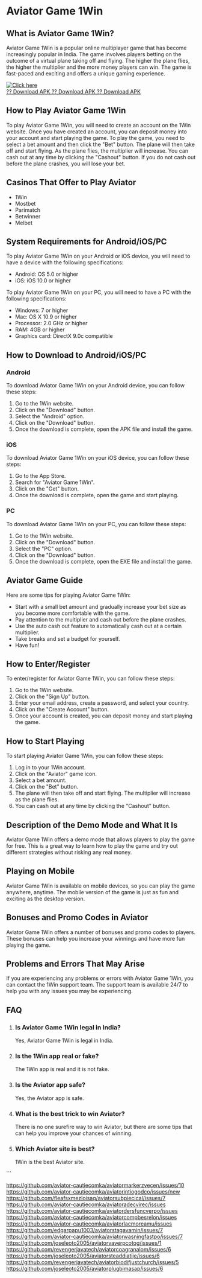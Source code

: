 # Aviator Game 1Win

## What is Aviator Game 1Win?

Aviator Game 1Win is a popular online multiplayer game that has become
increasingly popular in India. The game involves players betting on the
outcome of a virtual plane taking off and flying. The higher the plane
flies, the higher the multiplier and the more money players can win. The
game is fast-paced and exciting and offers a unique gaming experience.

[![Click
here](https://readscoops.com/wp-content/uploads/2023/03/Readscoop-aviator-1-1.jpg)](https://traff.sbs/deff)\
[?? Download APK ?? Download APK ?? Download
APK](https://traff.sbs/deff)

## How to Play Aviator Game 1Win

To play Aviator Game 1Win, you will need to create an account on the
1Win website. Once you have created an account, you can deposit money
into your account and start playing the game. To play the game, you need
to select a bet amount and then click the "Bet" button. The plane
will then take off and start flying. As the plane flies, the multiplier
will increase. You can cash out at any time by clicking the
"Cashout" button. If you do not cash out before the plane crashes,
you will lose your bet.

## Casinos That Offer to Play Aviator

-   1Win
-   Mostbet
-   Parimatch
-   Betwinner
-   Melbet

## System Requirements for Android/iOS/PC

To play Aviator Game 1Win on your Android or iOS device, you will need
to have a device with the following specifications:

-   Android: OS 5.0 or higher
-   iOS: iOS 10.0 or higher

To play Aviator Game 1Win on your PC, you will need to have a PC with
the following specifications:

-   Windows: 7 or higher
-   Mac: OS X 10.9 or higher
-   Processor: 2.0 GHz or higher
-   RAM: 4GB or higher
-   Graphics card: DirectX 9.0c compatible

## How to Download to Android/iOS/PC

### Android

To download Aviator Game 1Win on your Android device, you can follow
these steps:

1.  Go to the 1Win website.
2.  Click on the "Download" button.
3.  Select the "Android" option.
4.  Click on the "Download" button.
5.  Once the download is complete, open the APK file and install the
    game.

### iOS

To download Aviator Game 1Win on your iOS device, you can follow these
steps:

1.  Go to the App Store.
2.  Search for "Aviator Game 1Win".
3.  Click on the "Get" button.
4.  Once the download is complete, open the game and start playing.

### PC

To download Aviator Game 1Win on your PC, you can follow these steps:

1.  Go to the 1Win website.
2.  Click on the "Download" button.
3.  Select the "PC" option.
4.  Click on the "Download" button.
5.  Once the download is complete, open the EXE file and install the
    game.

## Aviator Game Guide

Here are some tips for playing Aviator Game 1Win:

-   Start with a small bet amount and gradually increase your bet size
    as you become more comfortable with the game.
-   Pay attention to the multiplier and cash out before the plane
    crashes.
-   Use the auto cash out feature to automatically cash out at a certain
    multiplier.
-   Take breaks and set a budget for yourself.
-   Have fun!

## How to Enter/Register

To enter/register for Aviator Game 1Win, you can follow these steps:

1.  Go to the 1Win website.
2.  Click on the "Sign Up" button.
3.  Enter your email address, create a password, and select your
    country.
4.  Click on the "Create Account" button.
5.  Once your account is created, you can deposit money and start
    playing the game.

## How to Start Playing

To start playing Aviator Game 1Win, you can follow these steps:

1.  Log in to your 1Win account.
2.  Click on the "Aviator" game icon.
3.  Select a bet amount.
4.  Click on the "Bet" button.
5.  The plane will then take off and start flying. The multiplier will
    increase as the plane flies.
6.  You can cash out at any time by clicking the "Cashout" button.

## Description of the Demo Mode and What It Is

Aviator Game 1Win offers a demo mode that allows players to play the
game for free. This is a great way to learn how to play the game and try
out different strategies without risking any real money.

## Playing on Mobile

Aviator Game 1Win is available on mobile devices, so you can play the
game anywhere, anytime. The mobile version of the game is just as fun
and exciting as the desktop version.

## Bonuses and Promo Codes in Aviator

Aviator Game 1Win offers a number of bonuses and promo codes to players.
These bonuses can help you increase your winnings and have more fun
playing the game.

## Problems and Errors That May Arise

If you are experiencing any problems or errors with Aviator Game 1Win,
you can contact the 1Win support team. The support team is available
24/7 to help you with any issues you may be experiencing.

## FAQ

1.  ### Is Aviator Game 1Win legal in India?

    Yes, Aviator Game 1Win is legal in India.

2.  ### Is the 1Win app real or fake?

    The 1Win app is real and it is not fake.

3.  ### Is the Aviator app safe?

    Yes, the Aviator app is safe.

4.  ### What is the best trick to win Aviator?

    There is no one surefire way to win Aviator, but there are some tips
    that can help you improve your chances of winning.

5.  ### Which Aviator site is best?

    1Win is the best Aviator site.

\`\`\`

https://github.com/aviator-cautiecomka/aviatormarkerzvecen/issues/10
https://github.com/aviator-cautiecomka/aviatorintiogodco/issues/new
https://github.com/fleafsxmezloisaq/aviatorsubpiecical/issues/7
https://github.com/aviator-cautiecomka/aviatoradecvirec/issues
https://github.com/aviator-cautiecomka/aviatordersfuncverpo/issues
https://github.com/aviator-cautiecomka/aviatorcompbesrelon/issues
https://github.com/aviator-cautiecomka/aviatorlacmoreamu/issues
https://github.com/edgarpapu1003/aviatorstagavamin/issues/7
https://github.com/aviator-cautiecomka/aviatorwasningfastpo/issues/7
https://github.com/joseleoto2005/aviatorvaverpcotog/issues/1
https://github.com/revengerjavatech/aviatorcoagranalom/issues/6
https://github.com/joseleoto2005/aviatorsteaddiatije/issues/6
https://github.com/revengerjavatech/aviatorbiodifjustchurch/issues/5
https://github.com/joseleoto2005/aviatorplugbimasap/issues/6
